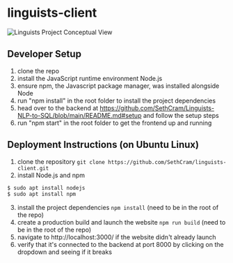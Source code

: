 # linguists-client
![Linguists Project Conceptual View](https://user-images.githubusercontent.com/86444777/219822992-974e45b1-fb9a-4600-90f9-78c37d9c9c89.png)

## Developer Setup
1. clone the repo
2. install the JavaScript runtime environment Node.js 
3. ensure npm, the Javascript package manager, was installed alongside Node
4. run "npm install" in the root folder to install the project dependencies
5. head over to the backend at https://github.com/SethCram/Linguists-NLP-to-SQL/blob/main/README.md#setup and follow the setup steps
6. run "npm start" in the root folder to get the frontend up and running

## Deployment Instructions (on Ubuntu Linux)
1. clone the repository `git clone https://github.com/SethCram/linguists-client.git`
2. install Node.js and npm 
```sh
$ sudo apt install nodejs
$ sudo apt install npm
```
3. install the project dependencies `npm install` (need to be in the root of the repo)
4. create a production build and launch the website `npm run build` (need to be in the root of the repo)
5. navigate to http://localhost:3000/ if the website didn't already launch
6. verify that it's connected to the backend at port 8000 by clicking on the dropdown and seeing if it breaks
